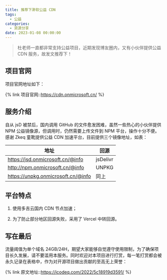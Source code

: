 ```yaml
---
title: 推荐下渺软公益 CDN
tags:
  - 公益
categories:
  - 资源分享
date: 2023-01-08 00:00:00
---
```


> 杜老师一直都非常支持公益项目，近期发现博友圈内，又有小伙伴提供公益 CDN 服务，故发文推荐下！

<!-- more -->

## 项目官网

项目官网地址如下：

{% link 项目官网::https://cdn.onmicrosoft.cn/ %}

## 服务介绍

自从 jsD 被禁后，国内调用 GitHub 的文件愈发困难，虽然一些热心的小伙伴提供 NPM 公益镜像源，但调用时，仍然需要上传文件到 NPM 平台，操作十分不便。感谢 Zkeq 童靴提供公益 CDN 加速平台，目前提供三个镜像地址，如表：

| 地址 | 回源 |
| - | - |
| https://jsd.onmicrosoft.cn/@info | jsDelivr |
| http://npm.onmicrosoft.cn/@info | UNPKG |
| https://unpkg.onmicrosoft.cn/@info | 同上 |

## 平台特点

1. 使用多吉云国内 CDN 节点加速； 

2. 为了防止部分地区回源失败，采用了 Vercel 中转回源。

## 写在最后

流量阈值为单个域名 24GB/24H，期望大家能够自觉遵守使用限制，为了确保项目长久发展，请不要滥用本服务。同时欢迎对本项目进行打赏，每一笔打赏都会被永久记录在表格中，作为对开源项目做出贡献的至高无上荣誉：

{% link 原文地址::https://icodeq.com/2022/5c18919d3591/ %}
